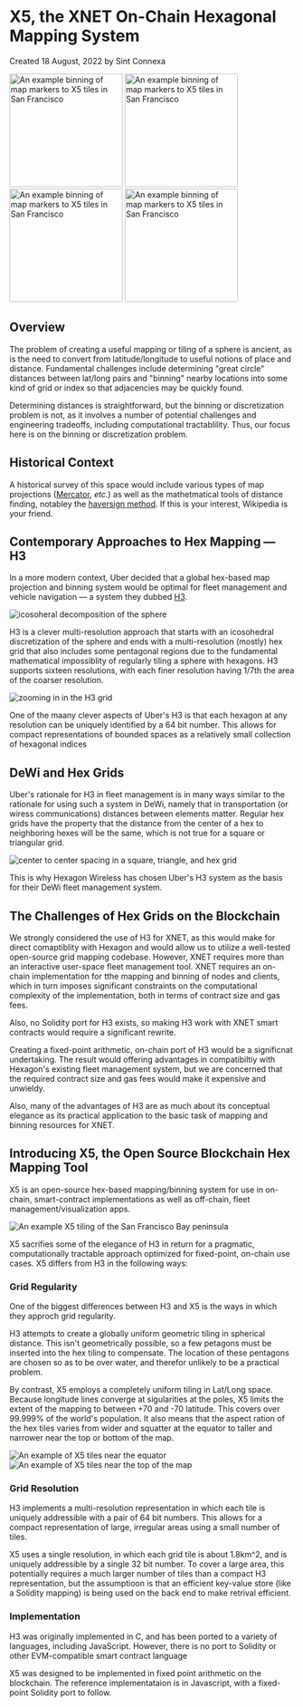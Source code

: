 # X5, the XNET On-Chain Hexagonal Mapping System
Created 18 August, 2022 by Sint Connexa

<img src="assets/X5SanFranZoom.png" alt="An example binning of map markers to X5 tiles in San Francisco" height="200px" />
<img src="assets/X5SanFrancisco.png" alt="An example binning of map markers to X5 tiles in San Francisco" height="200px" />
<img src="assets/X5mapNearEquator.png" alt="An example binning of map markers to X5 tiles in San Francisco" height="200px" />
<img src="assets/X5mapNearPole.png" alt="An example binning of map markers to X5 tiles in San Francisco" height="200px" />

## Overview
The problem of creating a useful mapping or tiling of a sphere is
ancient, as is the need to convert from latitude/longitude to useful
notions of place and distance. Fundamental challenges include
determining "great circle" distances between lat/long pairs and
"binning" nearby locations into some kind of grid or index so that
adjacencies may be quickly found.

Determining distances is straightforward, but the binning or
discretization problem is not, as it involves a number of potential
challenges and engineering tradeoffs, including computational
tractablility. Thus, our focus here is on the binning or
discretization problem.

## Historical Context
A historical survey of this space would include various types of map
projections
([Mercator](https://en.wikipedia.org/wiki/Mercator_projection),
*etc.*) as well as the mathetmatical tools of distance finding,
notabley the [haversign
method](https://en.wikipedia.org/wiki/Haversine_formula).  If this is
your interest, Wikipedia is your friend.

## Contemporary Approaches to Hex Mapping &mdash; H3
In a more modern context, Uber decided that a global hex-based map
projection and binning system would be optimal for fleet management
and vehicle navigation &mdash; a system they dubbed
[H3](https://www.uber.com/blog/h3/).

![icosoheral decomposition of the sphere](assets/h3Icoso.png)

H3 is a clever multi-resolution approach that starts with an
icosohedral discretization of the sphere and ends with a
multi-resolution (mostly) hex grid that also includes some pentagonal
regions due to the fundamental mathematical impossiblity of regularly
tiling a sphere with hexagons. H3 supports sixteen resolutions, with
each finer resolution having 1/7th the area of the coarser resolution.

![zooming in in the H3 grid](http://eng.uber.com/wp-content/uploads/2018/06/image5.png)

One of the maany clever aspects of Uber's H3 is that each hexagon at
any resolution can be uniquely identified by a 64 bit number. This
allows for compact representations of bounded spaces as a relatively
small collection of hexagonal indices

## DeWi and Hex Grids
Uber's rationale for H3 in fleet management is in many ways similar to
the rationale for using such a system in DeWi, namely that in
transportation (or wiress communications) distances between elements
matter. Regular hex grids have the property that the distance from the
center of a hex to neighboring hexes will be the same, which is
not true for a square or triangular grid.

![center to center spacing in a square, triangle, and hex grid](http://eng.uber.com/wp-content/uploads/2018/06/image25-1.png)

This is why Hexagon Wireless has chosen Uber's H3 system as the basis
for their DeWi fleet management system. 

## The Challenges of Hex Grids on the Blockchain
We strongly considered the use of H3 for XNET, as this would make for
direct comaptiblity with Hexagon and would allow us to utilize a
well-tested open-source grid mapping codebase. However, XNET requires
more than an interactive user-space fleet management tool. XNET
requires an on-chain implementation for tthe mapping and binning of
nodes and clients, which in turn imposes significant constraints on
the computational complexity of the implementation, both in terms of
contract size and gas fees. 

Also, no Solidity port for H3 exists, so making H3 work with XNET
smart contracts would require a significant rewrite.

Creating a fixed-point arithmetic, on-chain port of H3 would be a
significnat undertaking. The result would offering advantages in
compatibiltiy with Hexagon's existing fleet management system, but we
are concerned that the required contract size and gas fees would make
it expensive and unwieldy.

Also, many of the advantages of H3 are as much about its conceptual
elegance as its practical application to the basic task of mapping and
binning resources for XNET.

## Introducing X5, the Open Source Blockchain Hex Mapping Tool
X5 is an open-source hex-based mapping/binning system for use in
on-chain, smart-contract implementations as well as off-chain, fleet
management/visualization apps.

![An example X5 tiling of the San Francisco Bay peninsula](assets/X5SanFrancisco.png)

X5 sacrifies some of the elegance of H3 in return for a pragmatic,
computationally tractable approach optimized for fixed-point,
on-chain use cases.  X5 differs from H3 in the following ways:

### Grid Regularity 
One of the biggest differences between H3 and X5 is the ways in which
they approch grid regularity.

H3 attempts to create a globally uniform geometric tiling in spherical
distance. This isn't geometrically possible, so a few petagons must be
inserted into the hex tiling to compensate. The location of these
pentagons are chosen so as to be over water, and therefor unlikely to
be a practical problem. 

By contrast, X5 employs a completely uniform tiling in Lat/Long
space. Because longitude lines converge at sigularities at the poles,
X5 limits the extent of the mapping to between +70 and -70
latitude. This covers over 99.999% of the world's population. It also
means that the aspect ration of the hex tiles varies from wider and
squatter at the equator to taller and narrower near the top or bottom
of the map.

![An example of X5 tiles near the equator](assets/X5mapNearEquator.png)
![An example of X5 tiles near the top of the map](assets/X5mapNearPole.png)

### Grid Resolution

H3 implements a multi-resolution representation in which each tile is
uniquely addressible with a pair of 64 bit numbers. This allows for a
compact representation of large, irregular areas using a small number
of tiles.

X5 uses a single resolution, in which each grid tile is about 1.8km^2,
and is uniquely addressible by a single 32 bit number. To cover a
large area, this potentially requires a much larger number of tiles
than a compact H3 representation, but the assumptioon is that an
efficient key-value store (like a Solidity mapping) is being used on
the back end to make retrival efficient.

### Implementation

H3 was originally implemented in C, and has been ported to a variety
of languages, including JavaScript. However, there is no port to
Solidity or other EVM-compatible smart contract language

X5 was designed to be implemented in fixed point arithmetic on the
blockchain. The reference implementataion is in Javascript, with a
fixed-point Solidity port to follow.
